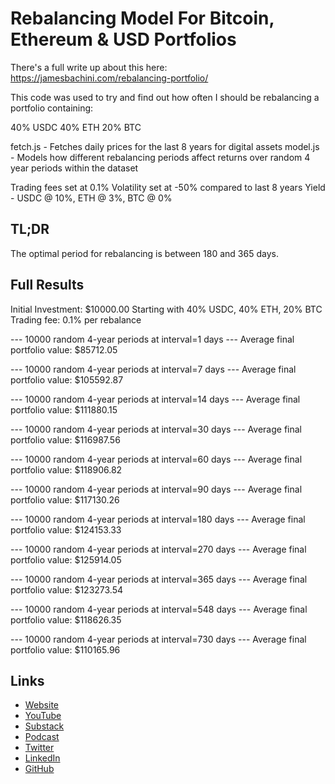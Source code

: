 # Rebalancing Model For Bitcoin, Ethereum & USD Portfolios

There's a full write up about this here: https://jamesbachini.com/rebalancing-portfolio/

This code was used to try and find out how often I should be rebalancing a portfolio containing:

40% USDC
40% ETH
20% BTC

fetch.js - Fetches daily prices for the last 8 years for digital assets
model.js - Models how different rebalancing periods affect returns over random 4 year periods within the dataset

Trading fees set at 0.1%
Volatility set at -50% compared to last 8 years
Yield - USDC @ 10%, ETH @ 3%, BTC @ 0%

## TL;DR

The optimal period for rebalancing is between 180 and 365 days.

## Full Results

Initial Investment: $10000.00
Starting with 40% USDC, 40% ETH, 20% BTC
Trading fee: 0.1% per rebalance

--- 10000 random 4-year periods at interval=1 days ---
Average final portfolio value: $85712.05

--- 10000 random 4-year periods at interval=7 days ---
Average final portfolio value: $105592.87

--- 10000 random 4-year periods at interval=14 days ---
Average final portfolio value: $111880.15

--- 10000 random 4-year periods at interval=30 days ---
Average final portfolio value: $116987.56

--- 10000 random 4-year periods at interval=60 days ---
Average final portfolio value: $118906.82

--- 10000 random 4-year periods at interval=90 days ---
Average final portfolio value: $117130.26

--- 10000 random 4-year periods at interval=180 days ---
Average final portfolio value: $124153.33

--- 10000 random 4-year periods at interval=270 days ---
Average final portfolio value: $125914.05

--- 10000 random 4-year periods at interval=365 days ---
Average final portfolio value: $123273.54

--- 10000 random 4-year periods at interval=548 days ---
Average final portfolio value: $118626.35

--- 10000 random 4-year periods at interval=730 days ---
Average final portfolio value: $110165.96


## Links

- [Website](https://jamesbachini.com)
- [YouTube](https://www.youtube.com/c/JamesBachini?sub_confirmation=1)
- [Substack](https://bachini.substack.com)
- [Podcast](https://podcasters.spotify.com/pod/show/jamesbachini)
- [Twitter](https://twitter.com/james_bachini)
- [LinkedIn](https://www.linkedin.com/in/james-bachini/)
- [GitHub](https://github.com/jamesbachini)
